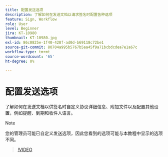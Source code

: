 ```yaml
---
title: 配置发送选项
description: 了解如何在发送文档以请求签名时配置各种选项
feature: Sign, Workflow
role: User
level: Beginner
jira: KT-10980
thumbnail: KT-10980.jpg
exl-id: 86c0825e-1f40-428f-ad0d-b69118c72be1
source-git-commit: 80704a995b5767b5aa45f9a71bcbdcdea7e1a67c
workflow-type: tm+mt
source-wordcount: '65'
ht-degree: 0%

---
```


# 配置发送选项

了解如何在发送文档以供签名时自定义协议详细信息、附加文件以及配置其他设置，例如提醒、到期和收件人语言。

>[!NOTE]
>
>您的管理员可能已自定义发送选项，因此您看到的选项可能与本教程中显示的选项不同。

>[!VIDEO](https://video.tv.adobe.com/v/346675?quality=12&learn=on&hidetitle=true)
